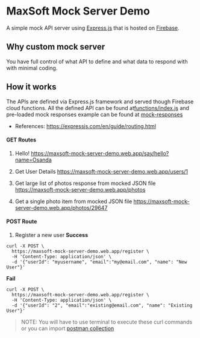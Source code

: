 # MaxSoft Mock Server Demo
A simple mock API server using [Express.js](https://expressjs.com/) that is hosted on [Firebase](https://firebase.google.com/).

## Why custom mock server
You have full control of what API to define and what data to respond with with minimal coding.

## How it works
The APIs are defined via Express.js framework and served though Firebase cloud functions. All the defined API can be found at[functions/index.js](https://github.com/osandadeshan/maxsoft-mock-server-demo/blob/master/functions/index.js) and pre-loaded mock responses example can be found at [mock-responses](https://github.com/osandadeshan/maxsoft-mock-server-demo/tree/master/functions/mock-responses)

* References: https://expressjs.com/en/guide/routing.html

#### GET Routes
1) Hello!
https://maxsoft-mock-server-demo.web.app/say/hello?name=Osanda

2) Get User Details
https://maxsoft-mock-server-demo.web.app/users/1

3) Get large list of photos response from mocked JSON file
https://maxsoft-mock-server-demo.web.app/photos

4) Get a single photo item from mocked JSON file
https://maxsoft-mock-server-demo.web.app/photos/29647

#### POST Route
1) Register a new user
**Success**
```
curl -X POST \
  https://maxsoft-mock-server-demo.web.app/register \
  -H 'Content-Type: application/json' \
  -d '{"userId": "myusername", "email":"my@email.com", "name": "New User"}'
```

**Fail**
```
curl -X POST \
  https://maxsoft-mock-server-demo.web.app/register \
  -H 'Content-Type: application/json' \
  -d '{"userId": "2", "email":"existing@email.com", "name": "Existing User"}'
```

> NOTE: You will have to use terminal to execute these curl commands or you can import [postman collection](https://www.getpostman.com/collections/4414bc745e79aedb2173)
